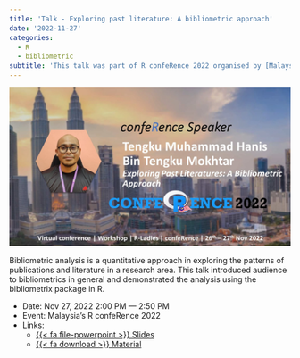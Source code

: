 ```yaml
---
title: 'Talk - Exploring past literature: A bibliometric approach'
date: '2022-11-27'
categories: 
  - R
  - bibliometric
subtitle: 'This talk was part of R confeRence 2022 organised by [Malaysia R User Group (MyRUG)](https://www.facebook.com/rusergroupmalaysia).'
---
```


![](featured.jpg)

Bibliometric analysis is a quantitative approach in exploring the patterns of publications and literature in a research area. This talk introduced audience to bibliometrics in general and demonstrated the analysis using the bibliometrix package in R.

-   Date: Nov 27, 2022 2:00 PM — 2:50 PM
-   Event: Malaysia’s R confeRence 2022
-   Links:
    -   [{{< fa file-powerpoint >}} Slides](https://tengku-hanis.github.io/bibliometrics_Nov2022/#1)
    -   [{{< fa download >}} Material](https://github.com/tengku-hanis/bibliometrics_Nov2022)
